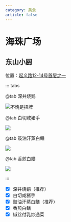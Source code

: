 ```yaml
---
category: 美食
article: false
---
```


# 海珠广场

## 东山小厨

<span class="icon iconfont icon-locate"></span> 位置：<a href="https://ditu.amap.com/place/B0FFKY7XWI" target="_blank">起义路12-14号首层之一</a>

::: tabs

@tab 深井烧鹅

![不愧是招牌](https://img.sherry4869.com/blog/life/food/guangzhou/yx/hzgc/dsxc/img.jpg)

@tab 白切咸猪手

![](https://img.sherry4869.com/blog/life/food/guangzhou/yx/hzgc/dsxc/img_2.jpg)

@tab 豉油汗蒸白鳝

![](https://img.sherry4869.com/blog/life/food/guangzhou/yx/hzgc/dsxc/img_3.jpg)

@tab 香煎白鳝

![](https://img.sherry4869.com/blog/life/food/guangzhou/yx/hzgc/dsxc/img_4.jpg)

:::

- [x] 深井烧鹅（推荐）
- [x] 白切咸猪手
- [x] 豉油汗蒸白鳝（推荐）
- [x] 香煎白鳝
- [x] 椒丝付乳炒通菜